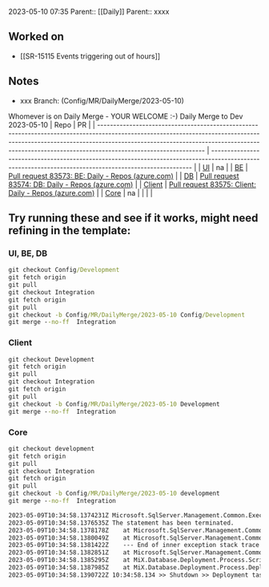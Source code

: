 2023-05-10 07:35
Parent:: [[Daily]] 
Parent:: xxxx





## Worked on

- [[SR-15115 Events triggering out of hours]]

## Notes

- xxx
Branch: (Config/MR/DailyMerge/2023-05-10)

Whomever is on Daily Merge - YOUR WELCOME :-)
Daily Merge to Dev 2023-05-10
| Repo                                                                                                                                                                                                                                                                        | PR                                                                                                                                                     |
| --------------------------------------------------------------------------------------------------------------------------------------------------------------------------------------------------------------------------------------------------------------------------- | ------------------------------------------------------------------------------------------------------------------------------------------------------ |
| [UI](https://dev.azure.com/MiXTelematics/Common/_git/MiX.Fleet.UI/pullrequestcreate?sourceRef=Integration&targetRef=Config/Development&sourceRepositoryId=50990761-1b3a-4829-ada1-584fd7f03033&targetRepositoryId=50990761-1b3a-4829-ada1-584fd7f03033)                     | na                                                                                                                                                     |
| [BE](https://dev.azure.com/MiXTelematics/Common/_git/DynaMiX.Backend/pullrequestcreate?sourceRef=Integration&targetRef=Config/Development&sourceRepositoryId=0c9dafba-9e19-4319-886b-c0129c70b7d0&targetRepositoryId=0c9dafba-9e19-4319-886b-c0129c70b7d0)                  | [Pull request 83573: BE: Daily - Repos (azure.com)](https://dev.azure.com/MiXTelematics/Common/_git/DynaMiX.Backend/pullrequest/83573)                 |
| [DB](https://dev.azure.com/MiXTelematics/Common/_git/Database/pullrequestcreate?sourceRef=Integration&targetRef=Config/Development&sourceRepositoryId=72660fef-f082-49a7-b7c0-8648450cd291&targetRepositoryId=72660fef-f082-49a7-b7c0-8648450cd291)                         | [Pull request 83574: DB: Daily - Repos (azure.com)](https://dev.azure.com/MiXTelematics/Common/_git/Database/pullrequest/83574)                        |
| [Client](https://dev.azure.com/MiXTelematics/DeviceIntegration/_git/MiX.DeviceConfig/pullrequestcreate?sourceRef=Integration&targetRef=Development&sourceRepositoryId=8812dade-4c8a-4218-ba13-9c7c4eaaa996&targetRepositoryId=8812dade-4c8a-4218-ba13-9c7c4eaaa996)         | [Pull request 83575: Client: Daily - Repos (azure.com)](https://dev.azure.com/MiXTelematics/DeviceIntegration/_git/MiX.DeviceConfig/pullrequest/83575) |
| [Core](https://dev.azure.com/MiXTelematics/DeviceIntegration/_git/MiX.DeviceIntegration.Core/pullrequestcreate?sourceRef=integration&targetRef=development&sourceRepositoryId=40eeca32-3a77-4551-91a0-402d4c96d679&targetRepositoryId=40eeca32-3a77-4551-91a0-402d4c96d679) | na                                                                                                                                                     |
|                                                                                                                                                                                                                                                                             |                                                                                                                                                        |

## Try running these and see if it works, might need refining in the template:

### UI, BE, DB

``` cmd
git checkout Config/Development
git fetch origin
git pull
git checkout Integration
git fetch origin
git pull
git checkout -b Config/MR/DailyMerge/2023-05-10 Config/Development
git merge --no-ff  Integration
```

### Client

``` cmd
git checkout Development
git fetch origin
git pull
git checkout Integration
git fetch origin
git pull
git checkout -b Config/MR/DailyMerge/2023-05-10 Development
git merge --no-ff  Integration
```

### Core

``` cmd
git checkout development
git fetch origin
git pull
git checkout Integration
git fetch origin
git pull
git checkout -b Config/MR/DailyMerge/2023-05-10 development
git merge --no-ff  Integration
```



```txt
2023-05-09T10:34:58.1374231Z Microsoft.SqlServer.Management.Common.ExecutionFailureException: An exception occurred while executing a Transact-SQL statement or batch. ---> System.Data.SqlClient.SqlException: Cannot insert the value NULL into column 'EventKey', table 'DeviceConfiguration.library.Events'; column does not allow nulls. UPDATE fails.
2023-05-09T10:34:58.1376535Z The statement has been terminated.
2023-05-09T10:34:58.1378178Z    at Microsoft.SqlServer.Management.Common.ConnectionManager.ExecuteTSql(ExecuteTSqlAction action, Object execObject, DataSet fillDataSet, Boolean catchException)
2023-05-09T10:34:58.1380049Z    at Microsoft.SqlServer.Management.Common.ServerConnection.ExecuteNonQuery(String sqlCommand, ExecutionTypes executionType, Boolean retry)
2023-05-09T10:34:58.1381422Z    --- End of inner exception stack trace ---
2023-05-09T10:34:58.1382851Z    at Microsoft.SqlServer.Management.Common.ServerConnection.ExecuteNonQuery(String sqlCommand, ExecutionTypes executionType, Boolean retry)
2023-05-09T10:34:58.1385295Z    at MiX.Database.Deployment.Process.ScriptProcessor.ProcessAction(DatabaseAction action, Nullable`1 cancellationToken) in D:\b\1\_work\1132\s\Deployment\MiX.Database.Deployment\Process\ScriptProcessor.cs:line 103
2023-05-09T10:34:58.1387985Z    at MiX.Database.Deployment.Process.DeploymentWorker.Deploy(String taskName, Action`1 errorCallback, Nullable`1 cancellationToken) in D:\b\1\_work\1132\s\Deployment\MiX.Database.Deployment\Process\DeploymentWorker.cs:line 45
2023-05-09T10:34:58.1390722Z 10:34:58.134 >> Shutdown >> Deployment tasks complete for DSDEVCFGSQL01.
```





